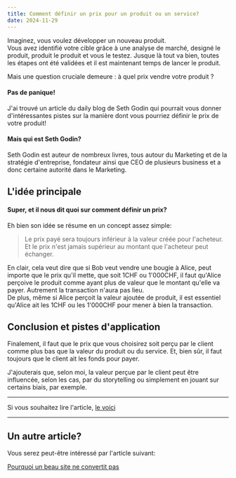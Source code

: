```yaml
---
title: Comment définir un prix pour un produit ou un service?
date: 2024-11-29
---
```


Imaginez, vous voulez développer un nouveau produit. 
<br> Vous avez identifié votre cible grâce à une analyse de marché, designé le produit, produit le produit et vous le testez. Jusque là tout va bien, toutes les étapes ont été validées et il est maintenant temps de lancer le produit.
<p> Mais une question cruciale demeure : à quel prix vendre votre produit ?</p> 

#### Pas de panique!

J'ai trouvé un article du daily blog de Seth Godin qui pourrait vous donner d'intéressantes pistes sur la manière dont vous pourriez définir le prix de votre produit!

#### Mais qui est Seth Godin?

Seth Godin est auteur de nombreux livres, tous autour du Marketing et de la stratégie d'entreprise, fondateur ainsi que CEO de plusieurs business et a donc certaine autorité dans le Marketing.

## L'idée principale

#### Super, et il nous dit quoi sur comment définir un prix?
Eh bien son idée se résume en un concept assez simple:

<blockquote>
<p>Le prix payé sera toujours inférieur à la valeur créée pour l'acheteur. Et le prix n'est jamais supérieur au montant que l'acheteur peut échanger.</p>
</blockquote>

<p>En clair, cela veut dire que si Bob veut vendre une bougie à Alice, peut importe que le prix qu'il mette, que soit 1CHF ou 1'000CHF, il faut qu'Alice perçoive le produit comme ayant plus de valeur que le montant qu'elle va payer. Autrement la transaction n'aura pas lieu.
<br>De plus, même si Alice perçoit la valeur ajoutée de produit, il est essentiel qu'Alice ait les 1CHF ou les 1'000CHF pour mener à bien la transaction.</p>

## Conclusion et pistes d'application
Finalement, il faut que le prix que vous choisirez soit perçu par le client comme plus bas que la valeur du produit ou du service. Et, bien sûr, il faut toujours que le client ait les fonds pour payer.
</p> J'ajouterais que, selon moi, la valeur perçue par le client peut être influencée, selon les cas, par du storytelling ou simplement en jouant sur certains biais, par exemple.

<hr>
Si vous souhaitez lire l'article,
<a href="https://seths.blog/2024/11/understanding-pricing/" target="_blank">le voici</a>
<hr>

## Un autre article?

Vous serez peut-être intéressé par l'article suivant:

[Pourquoi un beau site ne convertit pas](./articles/conversion-site-web)
